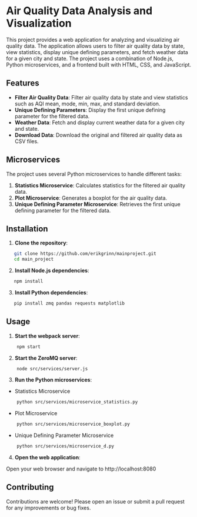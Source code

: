 # Air Quality Data Analysis and Visualization

This project provides a web application for analyzing and visualizing air quality data. The application allows users to filter air quality data by state, view statistics, display unique defining parameters, and fetch weather data for a given city and state. The project uses a combination of Node.js, Python microservices, and a frontend built with HTML, CSS, and JavaScript.

## Features

- **Filter Air Quality Data**: Filter air quality data by state and view statistics such as AQI mean, mode, min, max, and standard deviation.
- **Unique Defining Parameters**: Display the first unique defining parameter for the filtered data.
- **Weather Data**: Fetch and display current weather data for a given city and state.
- **Download Data**: Download the original and filtered air quality data as CSV files.

## Microservices

The project uses several Python microservices to handle different tasks:

1. **Statistics Microservice**:
Calculates statistics for the filtered air quality data.
2. **Plot Microservice**:
Generates a boxplot for the air quality data.
3. **Unique Defining Parameter Microservice**: Retrieves the first unique defining parameter for the filtered data.

## Installation

1. **Clone the repository**:

```sh
   git clone https://github.com/erikgrinn/mainproject.git
   cd main_project
```
2. **Install Node.js dependencies**:
```sh
   npm install
```
3. **Install Python dependencies**:
```sh
   pip install zmq pandas requests matplotlib
```
<!-- 4. **Set up environment variables**:
```sh
   IQAIR_API_KEY=your_iqair_api_key
``` -->

## Usage

1. **Start the webpack server**:
```sh
    npm start
```

2. **Start the ZeroMQ server**:
```sh
    node src/services/server.js
```

3. **Run the Python microservices**:
- Statistics Microservice
```sh
    python src/services/microservice_statistics.py
```

<!-- - IQAir Data Microservice
```sh
    python src/services/microservice_iqair.py
``` -->

- Plot Microservice
```sh
    python src/services/microservice_boxplot.py
```

- Unique Defining Parameter Microservice
```sh
    python src/services/microservice_d.py
```

4. **Open the web application**:

Open your web browser and navigate to http://localhost:8080

## Contributing
Contributions are welcome! Please open an issue or submit a pull request for any improvements or bug fixes.